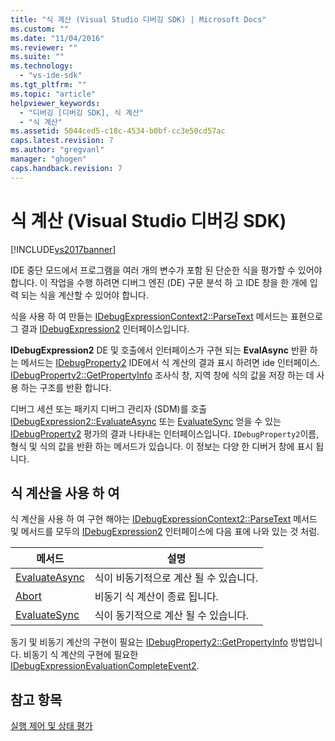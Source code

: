 ```yaml
---
title: "식 계산 (Visual Studio 디버깅 SDK) | Microsoft Docs"
ms.custom: ""
ms.date: "11/04/2016"
ms.reviewer: ""
ms.suite: ""
ms.technology: 
  - "vs-ide-sdk"
ms.tgt_pltfrm: ""
ms.topic: "article"
helpviewer_keywords: 
  - "디버깅 [디버깅 SDK], 식 계산"
  - "식 계산"
ms.assetid: 5044ced5-c18c-4534-b0bf-cc3e50cd57ac
caps.latest.revision: 7
ms.author: "gregvanl"
manager: "ghogen"
caps.handback.revision: 7
---
```

# 식 계산 (Visual Studio 디버깅 SDK)
[!INCLUDE[vs2017banner](../../code-quality/includes/vs2017banner.md)]

IDE 중단 모드에서 프로그램을 여러 개의 변수가 포함 된 단순한 식을 평가할 수 있어야 합니다.  이 작업을 수행 하려면 디버그 엔진 \(DE\) 구문 분석 하 고 IDE 창을 한 개에 입력 되는 식을 계산할 수 있어야 합니다.  
  
 식을 사용 하 여 만들는  [IDebugExpressionContext2::ParseText](../../extensibility/debugger/reference/idebugexpressioncontext2-parsetext.md) 메서드는 표현으로 그 결과  [IDebugExpression2](../../extensibility/debugger/reference/idebugexpression2.md) 인터페이스입니다.  
  
 **IDebugExpression2** DE 및 호출에서 인터페이스가 구현 되는  **EvalAsync** 반환 하는 메서드는  [IDebugProperty2](../../extensibility/debugger/reference/idebugproperty2.md) IDE에서 식 계산의 결과 표시 하려면 ide 인터페이스.  [IDebugProperty2::GetPropertyInfo](../../extensibility/debugger/reference/idebugproperty2-getpropertyinfo.md) 조사식 창, 지역 창에 식의 값을 저장 하는 데 사용 하는 구조를 반환 합니다.  
  
 디버그 세션 또는 패키지 디버그 관리자 \(SDM\)를 호출  [IDebugExpression2::EvaluateAsync](../../extensibility/debugger/reference/idebugexpression2-evaluateasync.md) 또는  [EvaluateSync](../../extensibility/debugger/reference/idebugexpression2-evaluatesync.md) 얻을 수 있는  [IDebugProperty2](../../extensibility/debugger/reference/idebugproperty2.md) 평가의 결과 나타내는 인터페이스입니다.  `IDebugProperty2`이름, 형식 및 식의 값을 반환 하는 메서드가 있습니다.  이 정보는 다양 한 디버거 창에 표시 됩니다.  
  
## 식 계산을 사용 하 여  
 식 계산을 사용 하 여 구현 해야는  [IDebugExpressionContext2::ParseText](../../extensibility/debugger/reference/idebugexpressioncontext2-parsetext.md) 메서드 및 메서드를 모두의  [IDebugExpression2](../../extensibility/debugger/reference/idebugexpression2.md) 인터페이스에 다음 표에 나와 있는 것 처럼.  
  
|메서드|설명|  
|---------|--------|  
|[EvaluateAsync](../../extensibility/debugger/reference/idebugexpression2-evaluateasync.md)|식이 비동기적으로 계산 될 수 있습니다.|  
|[Abort](../../extensibility/debugger/reference/idebugexpression2-abort.md)|비동기 식 계산이 종료 됩니다.|  
|[EvaluateSync](../../extensibility/debugger/reference/idebugexpression2-evaluatesync.md)|식이 동기적으로 계산 될 수 있습니다.|  
  
 동기 및 비동기 계산의 구현이 필요는  [IDebugProperty2::GetPropertyInfo](../../extensibility/debugger/reference/idebugproperty2-getpropertyinfo.md) 방법입니다.  비동기 식 계산의 구현에 필요한  [IDebugExpressionEvaluationCompleteEvent2](../../extensibility/debugger/reference/idebugexpressionevaluationcompleteevent2.md).  
  
## 참고 항목  
 [실행 제어 및 상태 평가](../../extensibility/debugger/execution-control-and-state-evaluation.md)
